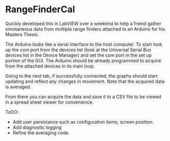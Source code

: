 # RangeFinderCal

Quickly developed this in LabVIEW over a weekend to help a friend gather simutaneous data from multiple range finders attached to an Arduino for his Masters Thesis.

The Arduino looks like a serial interface to the host computer. To start look up the com port from the devices list (look at the Universal Serial Bus devices list in the Device Manager) and set the com port in the set up portion of the GUI. The Arduino should be already programmed to acquire from the attached devices in its main loop.

Going to the next tab, if successfully connected, the graphs should start updating and reflect any changes in movement. Note that the acquired data is averaged. 

From there you can acquire the data and save it to a CSV file to be viewed in a spread sheet viewer for convenience.

ToDO:

* Add user persistance such as configuration items, screen position. 
* Add diagnostic logging
* Refine the averaging code.

